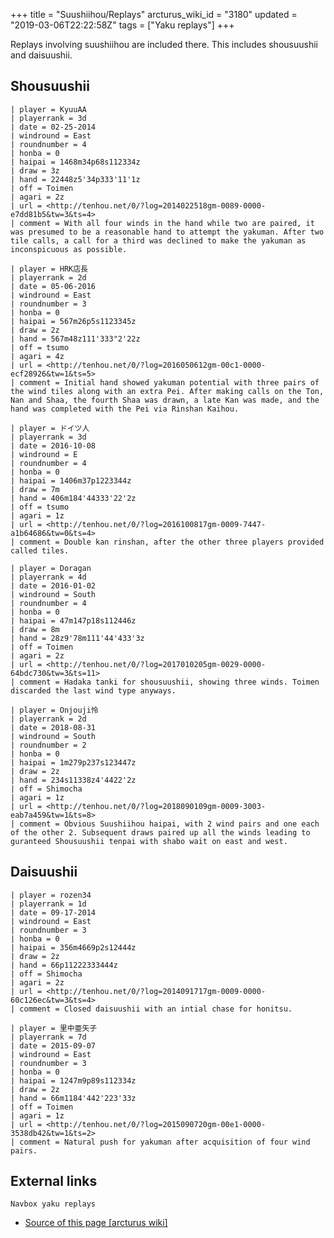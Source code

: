 +++
title = "Suushiihou/Replays"
arcturus_wiki_id = "3180"
updated = "2019-03-06T22:22:58Z"
tags = ["Yaku replays"]
+++

Replays involving suushiihou are included there. This includes shousuushii and daisuushii.

## Shousuushii

```Replay/Tenhou.net|
| player = KyuuAA
| playerrank = 3d
| date = 02-25-2014
| windround = East
| roundnumber = 4
| honba = 0
| haipai = 1468m34p68s112334z
| draw = 3z
| hand = 22448z5'34p333'11'1z
| off = Toimen
| agari = 2z
| url = <http://tenhou.net/0/?log=2014022518gm-0089-0000-e7dd81b5&tw=3&ts=4>
| comment = With all four winds in the hand while two are paired, it was presumed to be a reasonable hand to attempt the yakuman. After two tile calls, a call for a third was declined to make the yakuman as inconspicuous as possible.
```

```Replay/Tenhou.net|
| player = HRK店長
| playerrank = 2d
| date = 05-06-2016
| windround = East
| roundnumber = 3
| honba = 0
| haipai = 567m26p5s1123345z
| draw = 2z
| hand = 567m48z111'333"2'22z
| off = tsumo
| agari = 4z
| url = <http://tenhou.net/0/?log=2016050612gm-00c1-0000-ecf28926&tw=1&ts=5>
| comment = Initial hand showed yakuman potential with three pairs of the wind tiles along with an extra Pei. After making calls on the Ton, Nan and Shaa, the fourth Shaa was drawn, a late Kan was made, and the hand was completed with the Pei via Rinshan Kaihou.
```

```Replay/Tenhou.net|
| player = ドイツ人
| playerrank = 3d
| date = 2016-10-08
| windround = E
| roundnumber = 4
| honba = 0
| haipai = 1406m37p1223344z
| draw = 7m
| hand = 406m184'44333'22'2z
| off = tsumo
| agari = 1z
| url = <http://tenhou.net/0/?log=2016100817gm-0009-7447-a1b64686&tw=0&ts=4>
| comment = Double kan rinshan, after the other three players provided called tiles.
```

```Replay/Tenhou.net|
| player = Doragan
| playerrank = 4d
| date = 2016-01-02
| windround = South
| roundnumber = 4
| honba = 0
| haipai = 47m147p18s112446z
| draw = 8m
| hand = 28z9'78m111'44'433'3z
| off = Toimen
| agari = 2z
| url = <http://tenhou.net/0/?log=2017010205gm-0029-0000-64bdc730&tw=3&ts=11>
| comment = Hadaka tanki for shousuushii, showing three winds. Toimen discarded the last wind type anyways.
```

```Replay/Tenhou.net|
| player = Onjouji怜
| playerrank = 2d
| date = 2018-08-31
| windround = South
| roundnumber = 2
| honba = 0
| haipai = 1m279p237s123447z
| draw = 2z
| hand = 234s11338z4'4422'2z
| off = Shimocha
| agari = 1z
| url = <http://tenhou.net/0/?log=2018090109gm-0009-3003-eab7a459&tw=1&ts=8>
| comment = Obvious Suushiihou haipai, with 2 wind pairs and one each of the other 2. Subsequent draws paired up all the winds leading to guranteed Shousuushii tenpai with shabo wait on east and west.
```

## Daisuushii

```Replay/Tenhou.net|
| player = rozen34
| playerrank = 1d
| date = 09-17-2014
| windround = East
| roundnumber = 3
| honba = 0
| haipai = 356m4669p2s12444z
| draw = 2z
| hand = 66p11222333444z
| off = Shimocha
| agari = 2z
| url = <http://tenhou.net/0/?log=2014091717gm-0009-0000-60c126ec&tw=3&ts=4>
| comment = Closed daisuushii with an intial chase for honitsu.
```

```Replay/Tenhou.net|
| player = 里中亜矢子
| playerrank = 7d
| date = 2015-09-07
| windround = East
| roundnumber = 3
| honba = 0
| haipai = 1247m9p89s112334z
| draw = 2z
| hand = 66m1184'442'223'33z
| off = Toimen
| agari = 1z
| url = <http://tenhou.net/0/?log=2015090720gm-00e1-0000-3538db42&tw=1&ts=2>
| comment = Natural push for yakuman after acquisition of four wind pairs.
```

## External links

`Navbox yaku replays`

- [Source of this page [arcturus wiki]](http://arcturus.su/wiki/Suushiihou/Replays)
